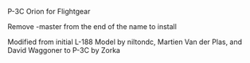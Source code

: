 P-3C Orion for Flightgear

Remove -master from the end of the name to install

Modified from initial L-188 Model by niltondc, Martien Van der Plas, and David Waggoner to P-3C by Zorka
